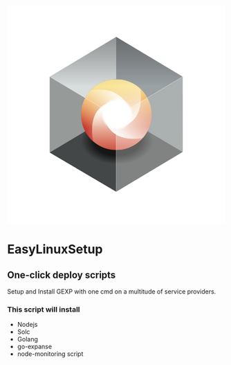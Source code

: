 ![Expanse-Azure](https://raw.githubusercontent.com/expanse-org/EasyLinuxSetup/master/images/expanse_logo_square_white.jpg)

# EasyLinuxSetup
## One-click deploy scripts
Setup and Install GEXP with one cmd on a multitude of service providers.

### This script will install
 - Nodejs
 - Solc
 - Golang
 - go-expanse
 - node-monitoring script

